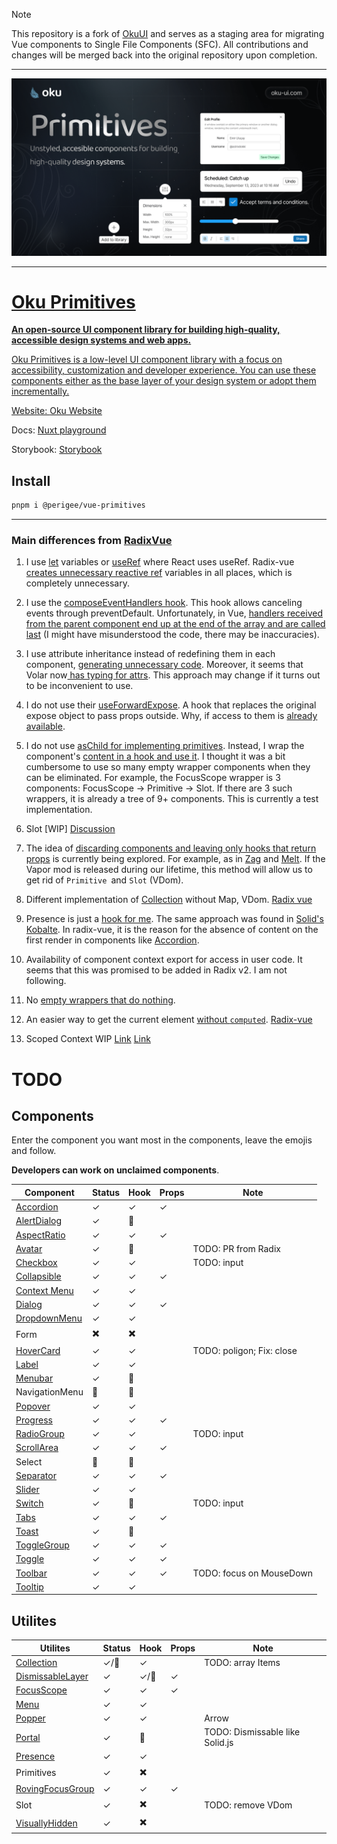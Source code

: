 > [!NOTE]
> This repository is a fork of [OkuUI](https://github.com/oku-ui/primitives) and serves as a staging area for migrating Vue components to Single File Components (SFC). All contributions and changes will be merged back into the original repository upon completion.

---

<a href="https://oku-ui.com">
  <img alt="Oku UI hero image" src="https://github.com/oku-ui/primitives/blob/main/.github/assets/primitives-cover.png?raw=true"
</a>

---

# Oku Primitives

**An open-source UI component library for building high-quality, accessible design systems and web apps.**

Oku Primitives is a low-level UI component library with a focus on accessibility, customization and developer experience. You can use these components either as the base layer of your design system or adopt them incrementally.

Website: [Oku Website](https://oku-ui.com)

Docs: [Nuxt playground](https://vue-primitives-docs.netlify.app/)

Storybook: [Storybook](https://vue-primitives.netlify.app)

## Install

```sh
pnpm i @perigee/vue-primitives
```

---

### Main differences from [RadixVue](https://github.com/radix-vue/radix-vue)

1) I use [let](https://github.com/perigee-ui/vue-primitives/blob/7c341db59fdfdb0cc88dfa6614d6c390b6856780/packages/vue-primitives/src/hover-card/HoverCardRoot.vue#L22) variables or [useRef](https://github.com/perigee-ui/vue-primitives/blob/7c341db59fdfdb0cc88dfa6614d6c390b6856780/packages/vue-primitives/src/hooks/useRef.ts#L18) where React uses useRef. Radix-vue [creates unnecessary reactive ref](https://github.com/radix-vue/radix-vue/blob/3f0f965fcf6fc3901e4fbbedf9a68dcb7d706f3f/packages/radix-vue/src/HoverCard/HoverCardRoot.vue#L64) variables in all places, which is completely unnecessary.

2) I use the [composeEventHandlers hook](https://github.com/radix-ui/primitives/blob/660060a765634e9cc7bf4513f41e8dabc9824d74/packages/core/primitive/src/primitive.tsx#L1). This hook allows canceling events through preventDefault. Unfortunately, in Vue, [handlers received from the parent component end up at the end of the array and are called last](https://github.com/vuejs/core-vapor/blob/30583b9ee1c696d3cb836f0bfd969793e57e849d/packages/runtime-core/src/vnode.ts#L886) (I might have misunderstood the code, there may be inaccuracies).

3) I use attribute inheritance instead of redefining them in each component, [generating unnecessary code](https://github.com/radix-vue/radix-vue/blob/3f0f965fcf6fc3901e4fbbedf9a68dcb7d706f3f/packages/radix-vue/src/shared/useForwardProps.ts#L16). Moreover, it seems that Volar now[ has typing for attrs](https://github.com/vuejs/language-tools/pull/4103). This approach may change if it turns out to be inconvenient to use.

4) I do not use their [useForwardExpose](https://github.com/radix-vue/radix-vue/blob/3f0f965fcf6fc3901e4fbbedf9a68dcb7d706f3f/packages/radix-vue/src/shared/useForwardExpose.ts#L21). A hook that replaces the original expose object to pass props outside. Why, if access to them is [already available](https://vuejs.org/api/component-instance.html#props).

5) I do not use [asChild for implementing primitives](https://github.com/radix-vue/radix-vue/blob/3f0f965fcf6fc3901e4fbbedf9a68dcb7d706f3f/packages/radix-vue/src/Menu/MenuContentImpl.vue#L274). Instead, I wrap the component's [content in a hook and use it](https://github.com/perigee-ui/vue-primitives/blob/a991db71fbecf364cd0b8479b294606236b104b4/packages/vue-primitives/src/dialog/DialogContentModal.vue#L65). I thought it was a bit cumbersome to use so many empty wrapper components when they can be eliminated. For example, the FocusScope wrapper is 3 components: FocusScope -> Primitive -> Slot. If there are 3 such wrappers, it is already a tree of 9+ components.
This is currently a test implementation.

6) Slot [WIP] [Discussion](https://github.com/radix-vue/radix-vue/discussions/1324)

7) The idea of [discarding components and leaving only hooks that return props](https://github.com/perigee-ui/vue-primitives/blob/feat/hooks/packages/vue-primitives/src/accordion/AccordionItem.vue) is currently being explored. For example, as in [Zag](https://zagjs.com/components/react/accordion) and [Melt](https://melt-ui.com/docs/introduction). If the Vapor mod is released during our lifetime, this method will allow us to get rid of `Primitive `and `Slot` (VDom).

8) Different implementation of [Collection](https://github.com/perigee-ui/vue-primitives/blob/7c341db59fdfdb0cc88dfa6614d6c390b6856780/packages/vue-primitives/src/collection/Collection.ts#L29) without Map, VDom. [Radix vue](https://github.com/radix-vue/radix-vue/blob/3f0f965fcf6fc3901e4fbbedf9a68dcb7d706f3f/packages/radix-vue/src/Collection/Collection.ts#L59)

9) Presence is just a [hook for me](https://github.com/perigee-ui/vue-primitives/blob/7c341db59fdfdb0cc88dfa6614d6c390b6856780/packages/vue-primitives/src/presence/usePresence.ts#L8). The same approach was found in [Solid's Kobalte](https://github.com/corvudev/corvu/blob/main/packages/solid-presence/src/presence.ts). In radix-vue, it is the reason for the absence of content on the first render in components like [Accordion](https://github.com/radix-vue/radix-vue/issues/978).

10) Availability of component context export for access in user code. It seems that this was promised to be added in Radix v2. I am not following.

11) No [empty wrappers that do nothing](https://github.com/radix-vue/radix-vue/blob/3f0f965fcf6fc3901e4fbbedf9a68dcb7d706f3f/packages/radix-vue/src/AlertDialog/AlertDialogTrigger.vue).

12) An easier way to get the current element [without `computed`](https://github.com/perigee-ui/vue-primitives/blob/7c341db59fdfdb0cc88dfa6614d6c390b6856780/packages/vue-primitives/src/hooks/useForwardElement.ts#L4). [Radix-vue](https://github.com/radix-vue/radix-vue/blob/3f0f965fcf6fc3901e4fbbedf9a68dcb7d706f3f/packages/radix-vue/src/shared/useForwardExpose.ts#L9C9-L9C23)

13) Scoped Context WIP [Link](https://github.com/facebook/react/issues/23287) [Link](https://so-so.dev/react/scoped-context/)

# TODO

## Components

Enter the component you want most in the components, leave the emojis and follow.

**Developers can work on unclaimed components**.

| Component                                                                                       | Status | Hook | Props | Note                      |
| ----------------------------------------------------------------------------------------------- | ------ | ---- | ----- | ------------------------- |
| [Accordion](https://vue-primitives.netlify.app/?path=/story/components-accordion--single)       | ✓      | ✓    | ✓     |                           |
| [AlertDialog](https://vue-primitives.netlify.app/?path=/story/components-alertdialog--styled)   | ✓      | 🚧    |       |                           |
| [AspectRatio](https://vue-primitives.netlify.app/?path=/story/components-aspectratio--styled)   | ✓      | ✓    | ✓     |                           |
| [Avatar](https://vue-primitives.netlify.app/?path=/story/components-avatar--styled)             | ✓      | 🚧    |       | TODO: PR from Radix       |
| [Checkbox](https://vue-primitives.netlify.app/?path=/story/components-checkbox--styled)         | ✓      | ✓    |       | TODO: input               |
| [Collapsible](https://vue-primitives.netlify.app/?path=/story/components-collapsible--styled)   | ✓      | ✓    | ✓     |                           |
| [Context Menu](https://vue-primitives.netlify.app/?path=/story/components-contextmenu--styled)  | ✓      | ✓    |       |                           |
| [Dialog](https://vue-primitives.netlify.app/?path=/story/components-dialog--styled)             | ✓      | ✓    | ✓     |                           |
| [DropdownMenu](https://vue-primitives.netlify.app/?path=/story/components-dropdownmenu--styled) | ✓      | ✓    |       |                           |
| Form                                                                                            | ✖️      | ✖️    |       |                           |
| [HoverCard](https://vue-primitives.netlify.app/?path=/story/components-hovercard--chromatic)    | ✓      | ✓    |       | TODO: poligon; Fix: close |
| [Label](https://vue-primitives.netlify.app/?path=/story/components-label--styled)               | ✓      | ✓    |       |                           |
| [Menubar](https://vue-primitives.netlify.app/?path=/story/components-menubar--styled)           | ✓      | 🚧    |       |                           |
| NavigationMenu                                                                                  | 🚧      | 🚧    |       |                           |
| [Popover](https://vue-primitives.netlify.app/?path=/story/components-popover--styled)           | ✓      | ✓    |       |                           |
| [Progress](https://vue-primitives.netlify.app/?path=/story/components-progress--styled)         | ✓      | ✓    | ✓     |                           |
| [RadioGroup](https://vue-primitives.netlify.app/?path=/story/components-radiogroup--styled)     | ✓      | ✓    |       | TODO: input               |
| [ScrollArea](https://vue-primitives.netlify.app/?path=/story/components-scrollarea--basic)      | ✓      | ✓    | ✓     |                           |
| Select                                                                                          | 🚧      | 🚧    |       |                           |
| [Separator](https://vue-primitives.netlify.app/?path=/story/components-separator--styled)       | ✓      | ✓    | ✓     |                           |
| [Slider](https://vue-primitives.netlify.app/?path=/story/components-slider--styled)             | ✓      | ✓    |       |                           |
| [Switch](https://vue-primitives.netlify.app/?path=/story/components-switch--styled)             | ✓      | 🚧    |       | TODO: input               |
| [Tabs](https://vue-primitives.netlify.app/?path=/story/components-tabs--styled)                 | ✓      | ✓    | ✓     |                           |
| [Toast](https://vue-primitives.netlify.app/?path=/story/components-toast--styled)               | ✓      | 🚧    |       |                           |
| [ToggleGroup](https://vue-primitives.netlify.app/?path=/story/components-togglegroup--single)   | ✓      | ✓    | ✓     |                           |
| [Toggle](https://vue-primitives.netlify.app/?path=/story/components-toggle--styled)             | ✓      | ✓    | ✓     |                           |
| [Toolbar](https://vue-primitives.netlify.app/?path=/story/components-toolbar--styled)           | ✓      | ✓    | ✓     | TODO: focus on MouseDown  |
| [Tooltip](https://vue-primitives.netlify.app/?path=/story/components-tooltip--styled)           | ✓      | ✓    |       |                           |

## Utilites

| Utilites                                                                                              | Status | Hook | Props | Note                            |
| ----------------------------------------------------------------------------------------------------- | ------ | ---- | ----- | ------------------------------- |
| [Collection](https://vue-primitives.netlify.app/?path=/story/utilities-rovingfocusgroup--basic)       | ✓/🚧    | ✓    |       | TODO: array Items               |
| [DismissableLayer](https://vue-primitives.netlify.app/?path=/story/utilities-dismissablelayer--basic) | ✓      | ✓/🚧  | ✓     |                                 |
| [FocusScope](https://vue-primitives.netlify.app/?path=/story/utilities-focusscope--basic)             | ✓      | ✓    | ✓     |                                 |
| [Menu](https://vue-primitives.netlify.app/?path=/story/utilities-menu--styled)                        | ✓      | ✓    |       |                                 |
| [Popper](https://vue-primitives.netlify.app/?path=/story/utilities-popper--styled)                    | ✓      | ✓    |       | Arrow                           |
| [Portal](https://vue-primitives.netlify.app/?path=/story/utilities-portal--base)                      | ✓      | 🚧    |       | TODO: Dismissable like Solid.js |
| [Presence](https://vue-primitives.netlify.app/?path=/story/utilities-presence--basic)                 | ✓      | ✓    |       |                                 |
| Primitives                                                                                            | ✓      | ✖️    |       |                                 |
| [RovingFocusGroup](https://vue-primitives.netlify.app/?path=/story/utilities-rovingfocusgroup--basic) | ✓      | ✓    | ✓     |                                 |
| Slot                                                                                                  | ✓      | ✖️    |       | TODO: remove VDom               |
| [VisuallyHidden](https://vue-primitives.netlify.app/?path=/story/utilities-visuallyhidden--basic)     | ✓      | ✖️    |       |                                 |
